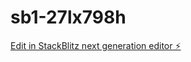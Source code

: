 # sb1-27lx798h

[Edit in StackBlitz next generation editor ⚡️](https://stackblitz.com/~/github.com/mehmetdalginstudent/sb1-27lx798h)